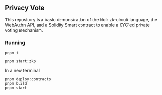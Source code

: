 ## Privacy Vote 

This repository is a basic demonstration of the Noir zk-circuit language, the WebAuthn API, and a Solidity Smart contract to enable a KYC'ed private voting mechanism.


### Running 
```
pnpm i 
```

```
pnpm start:zkp
```

In a new terminal:
```
pnpm deploy:contracts
pnpm build
pnpm start
```
